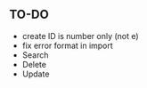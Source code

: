## TO-DO

* create ID is number only (not e)
* fix error format in import
* Search
* Delete
* Update
